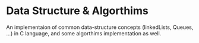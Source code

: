 # Data Structure & Algorthims

An implementaion of common data-structure concepts (linkedLists, Queues, ...) in C language, and some algorthims implementation as well.


